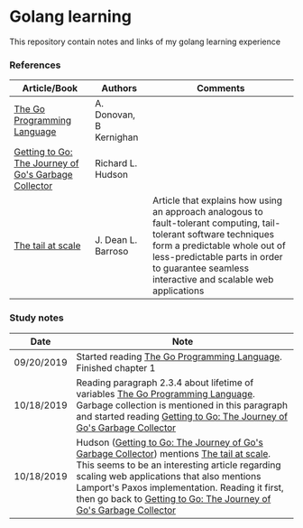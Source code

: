 # Golang learning

This repository contain notes and links of my golang learning experience

### References
|Article/Book| Authors |  Comments 
|--|--|--|
|[The Go Programming Language](https://github.com/evowilliamson/golang-learning/blob/master/resources/The%20go%20programming%20language%20(personal%20copy).pdf)|A. Donovan, B Kernighan|
|[Getting to Go: The Journey of Go's Garbage Collector](https://blog.golang.org/ismmkeynote) | Richard L. Hudson |
|[The tail at scale](https://github.com/evowilliamson/golang-learning/blob/master/resources/The%20tail%20at%20scale%20-%20Dean.pdf) | J. Dean L. Barroso | Article that explains how using an approach analogous to fault-tolerant computing, tail-tolerant software techniques form a predictable whole out of less-predictable parts in order to guarantee seamless interactive and scalable web applications

### Study notes
|Date| Note |
|--|--|
|09/20/2019|Started reading [The Go Programming Language](https://github.com/evowilliamson/golang-learning/blob/master/resources/The%20go%20programming%20language%20(personal%20copy).pdf). Finished chapter 1|
|10/18/2019|Reading paragraph 2.3.4 about lifetime of variables [The Go Programming Language](https://github.com/evowilliamson/golang-learning/blob/master/resources/The%20go%20programming%20language%20(personal%20copy).pdf). Garbage collection is mentioned in this paragraph and started reading [Getting to Go: The Journey of Go's Garbage Collector](https://blog.golang.org/ismmkeynote)|
|10/18/2019| Hudson ([Getting to Go: The Journey of Go's Garbage Collector](https://blog.golang.org/ismmkeynote)) mentions [The tail at scale](https://github.com/evowilliamson/golang-learning/blob/master/resources/The%20tail%20at%20scale%20-%20Dean.pdf). This seems to be an interesting article regarding scaling web applications that also mentions Lamport's Paxos implementation. Reading it first, then go back to [Getting to Go: The Journey of Go's Garbage Collector](https://blog.golang.org/ismmkeynote)

<!--stackedit_data:
eyJoaXN0b3J5IjpbLTg0ODk2MzAzLDE5OTI2MzE3NjIsNjcxNj
AzNTI5LC0xNTY5ODI0MzQ0LC0xNTIwMDg2MDIsLTg4MDY4NjY5
OSwxODQzOTg0MjkxLDE4OTg4Mzg4NzNdfQ==
-->